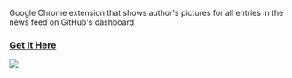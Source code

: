 Google Chrome extension that shows author's pictures for all entries in the news feed on GitHub's dashboard

### [Get It Here](https://chrome.google.com/webstore/detail/github-news-pics/fkdieaaoplknkhnhbfmbacphglmenppg)

![](https://cloud.githubusercontent.com/assets/11520795/22998679/79690376-f3e0-11e6-8623-d96e565e1878.jpg)
